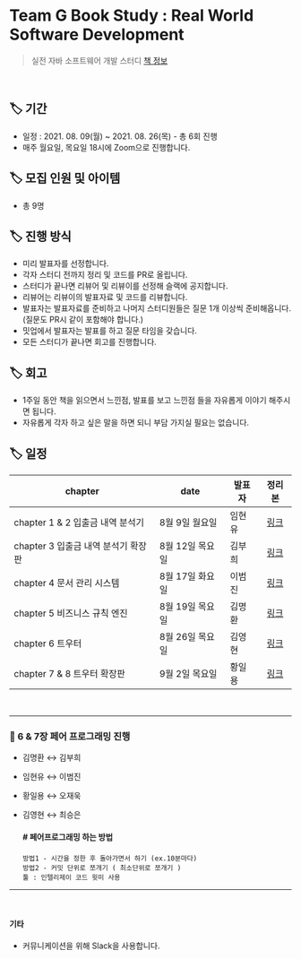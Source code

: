 # Team G Book Study : Real World Software Development
> 실전 자바 소프트웨어 개발 스터디
[책 정보](http://www.yes24.com/Product/Goods/90533758?OzSrank=2)

<br/>

## 🏷 기간

- 일정 : 2021. 08. 09(월) ~ 2021. 08. 26(목) - 총 6회 진행
- 매주 월요일, 목요일 18시에 Zoom으로 진행합니다.

## 🏷 모집 인원 및 아이템

- 총 9명

## 🏷 진행 방식

- 미리 발표자를 선정합니다.
- 각자 스터디 전까지 정리 및 코드를 PR로 올립니다.
- 스터디가 끝나면 리뷰어 및 리뷰이를 선정해 슬랙에 공지합니다.
- 리뷰어는 리뷰이의 발표자료 및 코드를 리뷰합니다.
- 발표자는 발표자료를 준비하고 나머지 스터디원들은 질문 1개 이상씩 준비해옵니다. (질문도 PR시 같이 포함해야 합니다.)
- 밋업에서 발표자는 발표를 하고 질문 타임을 갖습니다.
- 모든 스터디가 끝나면 회고를 진행합니다.

## 🏷 회고

- 1주일 동안 책을 읽으면서 느낀점, 발표를 보고 느낀점 들을 자유롭게 이야기 해주시면 됩니다.
- 자유롭게 각자 하고 싶은 말을 하면 되니 부담 가지실 필요는 없습니다.


## 🏷 일정

|chapter|date|발표자|정리본|
|---|---|---|:---:|
|chapter 1 & 2 입출금 내역 분석기|8월 9일 월요일|임현유|[링크](https://github.com/prgrms-web-devcourse/be-G-book-real-world-software-development-study/blob/ivorymood/chapter1%262.md)|
|chapter 3 입출금 내역 분석기 확장판|8월 12일 목요일|김부희|[링크](https://github.com/buri-1029/Be-G-RWSD-Book-Study/blob/G/3/buri-1029/note/ch3.md)|
|chapter 4 문서 관리 시스템|8월 17일 화요일|이범진|[링크](https://github.com/venzym/be-G-book-real-world-software-development-study/blob/G/4/venzym/Chapter%204.%20%EB%AC%B8%EC%84%9C%20%EA%B4%80%EB%A6%AC%20%EC%8B%9C%EC%8A%A4%ED%85%9C.md)|
|chapter 5 비즈니스 규칙 엔진|8월 19일 목요일 |김명환|[링크](https://github.com/samkimuel/study-book-real-world-software-development/blob/G/5/samkimuel/chap5/ch5.md)|
|chapter 6 트우터|8월 26일 목요일|김영현|[링크](https://github.com/eden6187/be-G-book-real-world-software-development-study/blob/eden6187-chapter6/RWSD-Chapter6.md)|
|chapter 7 & 8 트우터 확장판|9월 2일 목요일|황일용|[링크](https://github.com/dlfdyd96/be-G-book-real-world-software-development-study/blob/main/chapter7/README.md)|

<br/>

---

### 📌 6 & 7장 페어 프로그래밍 진행 
- 김명환 ↔️ 김부희
- 임현유 ↔️ 이범진
- 황일용 ↔️ 오재욱
- 김영현 ↔️ 최승은 

  #### # 페어프로그래밍 하는 방법
      방법1 - 시간을 정한 후 돌아가면서 하기 (ex.10분마다)
      방법2 - 커밋 단위로 쪼개기 ( 최소단위로 쪼개기 )
      툴 : 인텔리제이 코드 윗미 사용

---

<br/>

#### 기타

- 커뮤니케이션을 위해 Slack을 사용합니다.
